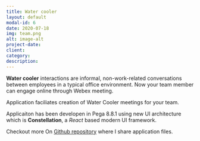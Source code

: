 ```yaml
---
title: Water cooler
layout: default
modal-id: 6
date: 2020-07-18
img: team.png
alt: image-alt
project-date: 
client: 
category:
description:
---
```


**Water cooler** interactions are informal, non-work-related conversations between employees in a typical office environment. Now your team member can engage online through Webex meeting.

Application faciliates creation of Water Cooler meetings for your team.

Applicaiton has been developen in Pega 8.8.1 using new UI architecture which is **Constellation**, a *React* based modern UI framework.

Checkout more On [Github repository](https://github.com/kamiljaneczek/WaterCooler) where I share application files.